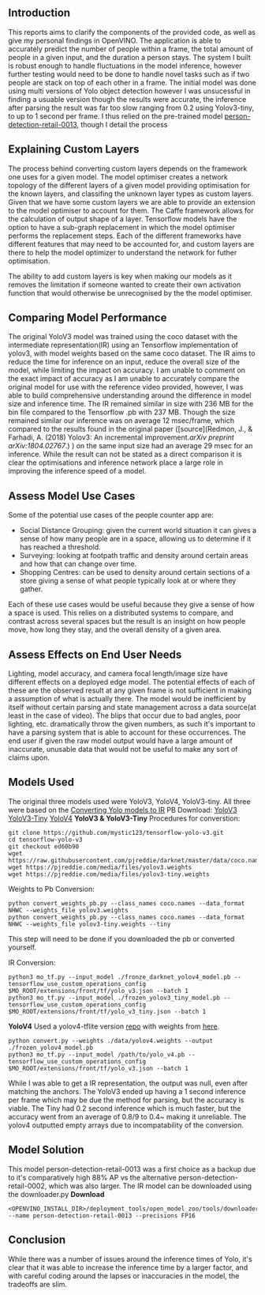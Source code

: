 ## Introduction

This reports aims to clarify the components of the provided code, as well as give my personal findings in OpenVINO. The application is able to accurately predict the number of people within a frame, the total amount of people in a given input, and the duration a person stays. The system I built is robust enough to handle fluctuations in the model inference, however further testing would need to be done to handle novel tasks such as if two people are stack on top of each other in a frame. The initial model was done using multi versions of Yolo object detection however I was unsucessful in finding a usuable version though the results were accurate, the inference after parsing the result was far too slow ranging from 0.2 using Yolov3-tiny, to up to 1 second per frame. I thus relied on the pre-trained model [person-detection-retail-0013](https://docs.openvinotoolkit.org/2019_R1/_person_detection_retail_0013_description_person_detection_retail_0013.html), though I detail the process

## Explaining Custom Layers

The process behind converting custom layers depends on the framework one uses for a given model. 
The model optimiser creates a network topology of the different layers of a given model providing optimisation for the known layers, and classifing the unknown layer types as custom layers. Given that we have some custom layers we are able to provide an extension to the model optimiser to account for them. The Caffe framework allows for the calculation of output shape of a layer. Tensorflow models have the option to have a sub-graph replacement in which the model optimiser performs the replacement steps. Each of the different frameworks have different features that may need to be accounted for, and custom layers are there to help the model optimizer to understand the network for futher optimisation.

The ability to add custom layers is key when making our models as it removes the limitation if someone wanted to create their own activation function that would otherwise be unrecognised by the the model optimiser.

## Comparing Model Performance

The original YoloV3 model was trained using the coco dataset with the intermediate representation(IR) using an Tensorflow implementation of yolov3, with model weights based on the same coco dataset. The IR aims to reduce the time for inference on an input, reduce the overall size of the model, while limiting the impact on accuracy. I am unable to comment on the exact impact of accuracy as I am unable to accurately compare the original model for use with the reference video provided, however, I was able to build comprehensive understanding around the difference in model size and inference time. The IR remained similar in size with 236 MB for the bin file compared to the Tensorflow .pb with 237 MB. Though the size remained similar our inference was on average 12 msec/frame, which compared to the results found in the original paper ([source](Redmon, J., & Farhadi, A. (2018) Yolov3: An incremental improvement._arXiv preprint arXiv:1804.02767_.) ) on the same input size had an average 29 msec for an inference. While the result can not be stated as a direct comparison it is clear the optimisations and inference network place a large role in improving the inference speed of a model.

## Assess Model Use Cases

Some of the potential use cases of the people counter app are:

- Social Distance Grouping: given the current world situation it can gives a sense of how many people are in a space, allowing us to determine if it has reached a threshold.
- Surveying: looking at footpath traffic and density around certain areas and how that can change over time.
- Shopping Centres:  can be used to density around certain sections of a store giving a sense of what people typically look at or where they gather.

Each of these use cases would be useful because they give a sense of how a space is used. This relies on a distributed systems to compare, and contrast across several spaces but the result is an insight on how people move, how long they stay, and the overall density of a given area.

## Assess Effects on End User Needs

Lighting, model accuracy, and camera focal length/image size have different effects on a deployed edge model. The potential effects of each of these are the observed result at any given frame is not sufficient in making a assumption of what is actually there. The model would be inefficient by itself without certain parsing and state management across a data source(at least in the case of video). The blips that occur due to bad angles, poor lighting, etc. dramatically throw the given numbers, as such it's important to have a parsing system that is able to account for these occurrences. The end user if given the raw model output would have a large amount of inaccurate, unusable data that would not be useful to make any sort of claims upon.

## Models Used
The original three models used were YoloV3, YoloV4, YoloV3-tiny. All three were based on the [Converting Yolo models to IR](https://docs.openvinotoolkit.org/2020.1/_docs_MO_DG_prepare_model_convert_model_tf_specific_Convert_YOLO_From_Tensorflow.html)
PB Download:
[YoloV3](https://drive.google.com/file/d/10dqeQPN74v1lcD4v_rCuBZjw-DEhdvMZ/view?usp=sharing,%20)
[YoloV3-Tiny](https://drive.google.com/file/d/11UlojAHVyS6v-tbTIZ4OdD2HDbJ1YxrT/view?usp=sharing,%20)
[YoloV4](https://drive.google.com/file/d/1ST4v3x5GU-jcmINTK7IjjNgHH9XYyE_n/view?usp=sharing)
**YoloV3 & YoloV3-Tiny**
Procedures for converstion:
```
git clone https://github.com/mystic123/tensorflow-yolo-v3.git
cd tensorflow-yolo-v3
git checkout ed60b90
wget https://raw.githubusercontent.com/pjreddie/darknet/master/data/coco.names
wget https://pjreddie.com/media/files/yolov3.weights
wget https://pjreddie.com/media/files/yolov3-tiny.weights
```

Weights to Pb Conversion:
```
python convert_weights_pb.py --class_names coco.names --data_format NHWC --weights_file yolov3.weights
python convert_weights_pb.py --class_names coco.names --data_format NHWC --weights_file yolov3-tiny.weights --tiny
```

This step will need to be done if you downloaded the pb or converted yourself.

IR Conversion:
```
python3 mo_tf.py --input_model ./fronze_darknet_yolov4_model.pb --tensorflow_use_custom_operations_config $MO_ROOT/extensions/front/tf/yolo_v3.json --batch 1
python3 mo_tf.py --input_model ./frozen_yolov3_tiny_model.pb --tensorflow_use_custom_operations_config $MO_ROOT/extensions/front/tf/yolo_v3_tiny.json --batch 1
```
**YoloV4**
Used a yolov4-tflite version [repo](https://github.com/hunglc007/tensorflow-yolov4-tflite) with weights from [here](https://drive.google.com/open?id=1cewMfusmPjYWbrnuJRuKhPMwRe_b9PaT).

```
python convert.py --weights ./data/yolov4.weights --output ./frozen_yolov4_model.pb
python3 mo_tf.py --input_model /path/to/yolo_v4.pb --tensorflow_use_custom_operations_config $MO_ROOT/extensions/front/tf/yolo_v3.json --batch 1
```
While I was able to get a IR representation, the output was null, even after matching the anchors.
The YoloV3 ended up having a 1 second inference per frame which may be due the method for parsing, but the accuracy is viable. The Tiny had 0.2 second inference which is much faster, but the accuracy went from an average of 0.8/9 to 0.4~ making it unreliable. The yolov4 outputted empty arrays due to incompatability of the conversion.

## Model Solution
This  model person-detection-retail-0013 was a first choice as a backup due to it's comparatively high 88% AP vs the alternative person-detection-retail-0002, which was also larger. The IR model can be downloaded using the downloader.py
**Download**
```
<OPENVINO_INSTALL_DIR>/deployment_tools/open_model_zoo/tools/downloader/downloader.py --name person-detection-retail-0013 --precisions FP16
```

## Conclusion

While there was a number of issues around the inference times of Yolo, it's clear that it was able to increase the inference time by a larger factor, and with careful coding around the lapses or inaccuracies in the model,
the tradeoffs are slim.
